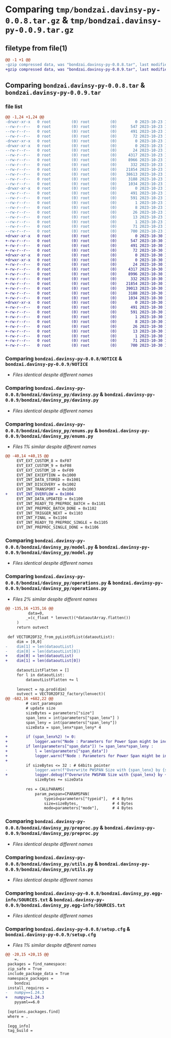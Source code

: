 # Comparing `tmp/bondzai.davinsy-py-0.0.8.tar.gz` & `tmp/bondzai.davinsy-py-0.0.9.tar.gz`

## filetype from file(1)

```diff
@@ -1 +1 @@
-gzip compressed data, was "bondzai.davinsy-py-0.0.8.tar", last modified: Mon Oct 23 14:48:23 2023, max compression
+gzip compressed data, was "bondzai.davinsy-py-0.0.9.tar", last modified: Mon Oct 30 16:29:39 2023, max compression
```

## Comparing `bondzai.davinsy-py-0.0.8.tar` & `bondzai.davinsy-py-0.0.9.tar`

### file list

```diff
@@ -1,24 +1,24 @@
-drwxr-xr-x   0 root         (0) root         (0)        0 2023-10-23 14:48:23.669901 bondzai.davinsy-py-0.0.8/
--rw-r--r--   0 root         (0) root         (0)      547 2023-10-23 14:47:34.000000 bondzai.davinsy-py-0.0.8/NOTICE
--rw-r--r--   0 root         (0) root         (0)      491 2023-10-23 14:48:23.669901 bondzai.davinsy-py-0.0.8/PKG-INFO
--rw-r--r--   0 root         (0) root         (0)       72 2023-10-23 14:47:34.000000 bondzai.davinsy-py-0.0.8/README.md
-drwxr-xr-x   0 root         (0) root         (0)        0 2023-10-23 14:48:23.669901 bondzai.davinsy-py-0.0.8/bondzai/
-drwxr-xr-x   0 root         (0) root         (0)        0 2023-10-23 14:48:23.669901 bondzai.davinsy-py-0.0.8/bondzai/davinsy_py/
--rw-r--r--   0 root         (0) root         (0)       24 2023-10-23 14:47:34.000000 bondzai.davinsy-py-0.0.8/bondzai/davinsy_py/__init__.py
--rw-r--r--   0 root         (0) root         (0)     4317 2023-10-23 14:47:34.000000 bondzai.davinsy-py-0.0.8/bondzai/davinsy_py/davinsy.py
--rw-r--r--   0 root         (0) root         (0)     8966 2023-10-23 14:47:34.000000 bondzai.davinsy-py-0.0.8/bondzai/davinsy_py/enums.py
--rw-r--r--   0 root         (0) root         (0)      332 2023-10-23 14:47:34.000000 bondzai.davinsy-py-0.0.8/bondzai/davinsy_py/logger.py
--rw-r--r--   0 root         (0) root         (0)    21854 2023-10-23 14:47:34.000000 bondzai.davinsy-py-0.0.8/bondzai/davinsy_py/model.py
--rw-r--r--   0 root         (0) root         (0)    38613 2023-10-23 14:47:34.000000 bondzai.davinsy-py-0.0.8/bondzai/davinsy_py/operations.py
--rw-r--r--   0 root         (0) root         (0)     3188 2023-10-23 14:47:34.000000 bondzai.davinsy-py-0.0.8/bondzai/davinsy_py/preproc.py
--rw-r--r--   0 root         (0) root         (0)     1034 2023-10-23 14:47:34.000000 bondzai.davinsy-py-0.0.8/bondzai/davinsy_py/utils.py
-drwxr-xr-x   0 root         (0) root         (0)        0 2023-10-23 14:48:23.669901 bondzai.davinsy-py-0.0.8/bondzai.davinsy_py.egg-info/
--rw-r--r--   0 root         (0) root         (0)      491 2023-10-23 14:48:23.000000 bondzai.davinsy-py-0.0.8/bondzai.davinsy_py.egg-info/PKG-INFO
--rw-r--r--   0 root         (0) root         (0)      591 2023-10-23 14:48:23.000000 bondzai.davinsy-py-0.0.8/bondzai.davinsy_py.egg-info/SOURCES.txt
--rw-r--r--   0 root         (0) root         (0)        1 2023-10-23 14:48:23.000000 bondzai.davinsy-py-0.0.8/bondzai.davinsy_py.egg-info/dependency_links.txt
--rw-r--r--   0 root         (0) root         (0)        8 2023-10-23 14:48:23.000000 bondzai.davinsy-py-0.0.8/bondzai.davinsy_py.egg-info/namespace_packages.txt
--rw-r--r--   0 root         (0) root         (0)       26 2023-10-23 14:48:23.000000 bondzai.davinsy-py-0.0.8/bondzai.davinsy_py.egg-info/requires.txt
--rw-r--r--   0 root         (0) root         (0)       13 2023-10-23 14:48:23.000000 bondzai.davinsy-py-0.0.8/bondzai.davinsy_py.egg-info/top_level.txt
--rw-r--r--   0 root         (0) root         (0)        1 2023-10-23 14:48:23.000000 bondzai.davinsy-py-0.0.8/bondzai.davinsy_py.egg-info/zip-safe
--rw-r--r--   0 root         (0) root         (0)       71 2023-10-23 14:47:34.000000 bondzai.davinsy-py-0.0.8/pyproject.toml
--rw-r--r--   0 root         (0) root         (0)      700 2023-10-23 14:48:23.669901 bondzai.davinsy-py-0.0.8/setup.cfg
+drwxr-xr-x   0 root         (0) root         (0)        0 2023-10-30 16:29:39.247107 bondzai.davinsy-py-0.0.9/
+-rw-r--r--   0 root         (0) root         (0)      547 2023-10-30 16:28:22.000000 bondzai.davinsy-py-0.0.9/NOTICE
+-rw-r--r--   0 root         (0) root         (0)      491 2023-10-30 16:29:39.247107 bondzai.davinsy-py-0.0.9/PKG-INFO
+-rw-r--r--   0 root         (0) root         (0)       72 2023-10-30 16:28:22.000000 bondzai.davinsy-py-0.0.9/README.md
+drwxr-xr-x   0 root         (0) root         (0)        0 2023-10-30 16:29:39.247107 bondzai.davinsy-py-0.0.9/bondzai/
+drwxr-xr-x   0 root         (0) root         (0)        0 2023-10-30 16:29:39.247107 bondzai.davinsy-py-0.0.9/bondzai/davinsy_py/
+-rw-r--r--   0 root         (0) root         (0)       24 2023-10-30 16:29:29.000000 bondzai.davinsy-py-0.0.9/bondzai/davinsy_py/__init__.py
+-rw-r--r--   0 root         (0) root         (0)     4317 2023-10-30 16:28:22.000000 bondzai.davinsy-py-0.0.9/bondzai/davinsy_py/davinsy.py
+-rw-r--r--   0 root         (0) root         (0)     8996 2023-10-30 16:29:29.000000 bondzai.davinsy-py-0.0.9/bondzai/davinsy_py/enums.py
+-rw-r--r--   0 root         (0) root         (0)      332 2023-10-30 16:28:22.000000 bondzai.davinsy-py-0.0.9/bondzai/davinsy_py/logger.py
+-rw-r--r--   0 root         (0) root         (0)    21854 2023-10-30 16:28:22.000000 bondzai.davinsy-py-0.0.9/bondzai/davinsy_py/model.py
+-rw-r--r--   0 root         (0) root         (0)    39013 2023-10-30 16:29:29.000000 bondzai.davinsy-py-0.0.9/bondzai/davinsy_py/operations.py
+-rw-r--r--   0 root         (0) root         (0)     3188 2023-10-30 16:28:22.000000 bondzai.davinsy-py-0.0.9/bondzai/davinsy_py/preproc.py
+-rw-r--r--   0 root         (0) root         (0)     1034 2023-10-30 16:28:22.000000 bondzai.davinsy-py-0.0.9/bondzai/davinsy_py/utils.py
+drwxr-xr-x   0 root         (0) root         (0)        0 2023-10-30 16:29:39.247107 bondzai.davinsy-py-0.0.9/bondzai.davinsy_py.egg-info/
+-rw-r--r--   0 root         (0) root         (0)      491 2023-10-30 16:29:39.000000 bondzai.davinsy-py-0.0.9/bondzai.davinsy_py.egg-info/PKG-INFO
+-rw-r--r--   0 root         (0) root         (0)      591 2023-10-30 16:29:39.000000 bondzai.davinsy-py-0.0.9/bondzai.davinsy_py.egg-info/SOURCES.txt
+-rw-r--r--   0 root         (0) root         (0)        1 2023-10-30 16:29:39.000000 bondzai.davinsy-py-0.0.9/bondzai.davinsy_py.egg-info/dependency_links.txt
+-rw-r--r--   0 root         (0) root         (0)        8 2023-10-30 16:29:39.000000 bondzai.davinsy-py-0.0.9/bondzai.davinsy_py.egg-info/namespace_packages.txt
+-rw-r--r--   0 root         (0) root         (0)       26 2023-10-30 16:29:39.000000 bondzai.davinsy-py-0.0.9/bondzai.davinsy_py.egg-info/requires.txt
+-rw-r--r--   0 root         (0) root         (0)       13 2023-10-30 16:29:39.000000 bondzai.davinsy-py-0.0.9/bondzai.davinsy_py.egg-info/top_level.txt
+-rw-r--r--   0 root         (0) root         (0)        1 2023-10-30 16:29:39.000000 bondzai.davinsy-py-0.0.9/bondzai.davinsy_py.egg-info/zip-safe
+-rw-r--r--   0 root         (0) root         (0)       71 2023-10-30 16:28:22.000000 bondzai.davinsy-py-0.0.9/pyproject.toml
+-rw-r--r--   0 root         (0) root         (0)      700 2023-10-30 16:29:39.247107 bondzai.davinsy-py-0.0.9/setup.cfg
```

### Comparing `bondzai.davinsy-py-0.0.8/NOTICE` & `bondzai.davinsy-py-0.0.9/NOTICE`

 * *Files identical despite different names*

### Comparing `bondzai.davinsy-py-0.0.8/bondzai/davinsy_py/davinsy.py` & `bondzai.davinsy-py-0.0.9/bondzai/davinsy_py/davinsy.py`

 * *Files identical despite different names*

### Comparing `bondzai.davinsy-py-0.0.8/bondzai/davinsy_py/enums.py` & `bondzai.davinsy-py-0.0.9/bondzai/davinsy_py/enums.py`

 * *Files 1% similar despite different names*

```diff
@@ -40,14 +40,15 @@
     EVT_EXT_CUSTOM_8 = 0xF07
     EVT_EXT_CUSTOM_9 = 0xF08
     EVT_EXT_CUSTOM_10 = 0xF09
     EVT_INT_EXCEPTION = 0x1000
     EVT_INT_DATA_STORED = 0x1001
     EVT_INT_DISCOVERY = 0x1002
     EVT_INT_TRANSPORT = 0x1003
+    EVT_INT_OVERFLOW = 0x1004
     EVT_INT_DATA_UPDATED = 0x1100
     EVT_INT_READY_TO_PREPROC_BATCH = 0x1101
     EVT_INT_PREPROC_BATCH_DONE = 0x1102
     EVT_INT_TRIGGER_NEXT = 0x1103
     EVT_INT_FINAL = 0x1104
     EVT_INT_READY_TO_PREPROC_SINGLE = 0x1105
     EVT_INT_PREPROC_SINGLE_DONE = 0x1106
```

### Comparing `bondzai.davinsy-py-0.0.8/bondzai/davinsy_py/model.py` & `bondzai.davinsy-py-0.0.9/bondzai/davinsy_py/model.py`

 * *Files identical despite different names*

### Comparing `bondzai.davinsy-py-0.0.8/bondzai/davinsy_py/operations.py` & `bondzai.davinsy-py-0.0.9/bondzai/davinsy_py/operations.py`

 * *Files 2% similar despite different names*

```diff
@@ -135,16 +135,16 @@
          data=0,
         _=(c_float * lenvect)(*dataoutArray.flatten())
     )
     return outvect
 
 def VECTOR2DF32_from_pyListOfList(dataoutList):
     dim = [0,0]
-    dim[1] = len(dataoutList)
-    dim[0] = len(dataoutList[0])
+    dim[0] = len(dataoutList)
+    dim[1] = len(dataoutList[0])
 
     dataoutListFlatten = []
     for l in dataoutList:
         dataoutListFlatten += l
 
     lenvect = np.prod(dim)
     outvect = VECTOR2DF32_factory(lenvect)(
@@ -682,16 +682,22 @@
         # cast_paramspan
         # update size
         sizeBytes = parameters["size"]
         span_lenx = int(parameters["span_lenx"] )
         span_leny = int(parameters["span_leny"])
         sizeData = span_lenx*span_leny* 4
 
+        if (span_lenx%2) != 0:
+            logger.warn("Node : Parameters for Power Span might be incorrect, Span X must be a multiple of 2")
+        if len(parameters["span_data"]) != span_lenx*span_leny :
+            l = len(parameters["span_data"])
+            logger.warn(f"Node : Parameters for Power Span might be incorrect,  {span_lenx} by {span_leny}  different from span data: {l}")
+
         if sizeBytes <= 32 : # 64bits pointer
-            logger.warn(f"Overwrite PWSPAN Size with {span_lenx} by {span_leny} = {sizeData} bytes")
+            logger.debug(f"Overwrite PWSPAN Size with {span_lenx} by {span_leny} = {sizeData} bytes")
             sizeBytes += sizeData
 
         res = CALLPARAMS(
             param_pwspan=CPARAMSPAN(
                 typeid=parameters["typeid"],  # 4 Bytes
                 size=sizeBytes,               # 4 Bytes
                 mode=parameters["mode"],      # 4 Bytes
```

### Comparing `bondzai.davinsy-py-0.0.8/bondzai/davinsy_py/preproc.py` & `bondzai.davinsy-py-0.0.9/bondzai/davinsy_py/preproc.py`

 * *Files identical despite different names*

### Comparing `bondzai.davinsy-py-0.0.8/bondzai/davinsy_py/utils.py` & `bondzai.davinsy-py-0.0.9/bondzai/davinsy_py/utils.py`

 * *Files identical despite different names*

### Comparing `bondzai.davinsy-py-0.0.8/bondzai.davinsy_py.egg-info/SOURCES.txt` & `bondzai.davinsy-py-0.0.9/bondzai.davinsy_py.egg-info/SOURCES.txt`

 * *Files identical despite different names*

### Comparing `bondzai.davinsy-py-0.0.8/setup.cfg` & `bondzai.davinsy-py-0.0.9/setup.cfg`

 * *Files 1% similar despite different names*

```diff
@@ -20,15 +20,15 @@
 	=.
 packages = find_namespace:
 zip_safe = True
 include_package_data = True
 namespace_packages = 
 	bondzai
 install_requires = 
-	numpy==1.24.3
+	numpy>=1.24.3
 	pyyaml==6.0
 
 [options.packages.find]
 where = .
 
 [egg_info]
 tag_build =
```

